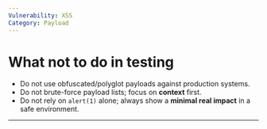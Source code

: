 ```yaml
---
Vulnerability: XSS
Category: Payload
---
```

# What **not** to do in testing

- Do not use obfuscated/polyglot payloads against production systems.
- Do not brute-force payload lists; focus on **context** first.
- Do not rely on `alert(1)` alone; always show a **minimal real impact** in a safe environment.

---
